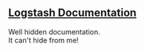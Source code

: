 ## [Logstash Documentation](https://www.elastic.co/guide/en/logstash/current/getting-started-with-logstash.html)

Well hidden documentation.  
It can't hide from me!  
